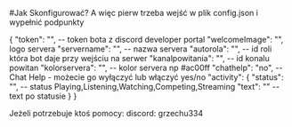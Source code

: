 #Jak Skonfigurować?
A więc pierw trzeba wejść w plik config.json 
i wypełnić podpunkty 

{
    "token": "", -- token bota z discord developer portal
    "welcomeImage": "", logo servera
    "servername": "", -- nazwa servera
    "autorola": "", -- id roli która bot daje przy wejściu na serwer
    "kanalpowitania": "", -- id konalu powitan
    "kolorservera": "", -- kolor servera np #ac00ff
     "chathelp": "no", -- Chat Help - możecie go wyłączyć lub włączyć yes/no
     "activity": {
        "status": "", -- status  Playing,Listening,Watching,Competing,Streaming
        "text": "" -- text po statusie
    }
}

Jeżeli potrzebuje ktoś pomocy: discord: grzechu334
